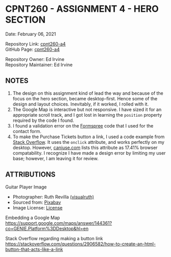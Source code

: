 # CPNT260 - ASSIGNMENT 4 - HERO SECTION  

Date:  February 06, 2021  

Repository Link: [cpnt260-a4](https://github.com/edirvine333/cpnt260-a4)  
GitHub Page:  [cpnt260-a4](https://edirvine333.github.io/cpnt260-a4/)  

Repository Owner: Ed Irvine  
Repository Maintainer: Ed Irvine  

## NOTES  

1.  The design on this assignment kind of lead the way and because of the focus on the hero section, became desktop-first. Hence some of the design and layout choices. Inevitably, if it worked, I rolled with it.     
2.  The Google Map is interactive but not responsive.  I have sized it for an appropriate scroll track, and I got lost in learning the `position` property required by the code I found.  
3.  I found a validation error on the [Formspree](https://formspree.io/) code that I used for the contact form.  
4.  To make the Purchase Tickets button a link, I used a code example from [Stack Overflow](https://stackoverflow.com/). It uses the `onclick` attribute, and works perfectly on my desktop.  However, [caniuse.com](https://caniuse.com/) lists this attribute as 17.41% browser compatability. I recognize I have made a design error by limiting my user base; however, I am leaving it for review.

## ATTRIBUTIONS  

Guitar Player Image  
- Photographer:  Ruth Revilla [(visualruth)](https://pixabay.com/users/visualruth-14763543/)  
- Sourced from: [Pixabay](https://pixabay.com/)  
- Image License: [License](https://pixabay.com/service/license/)    

Embedding a Google Map  
https://support.google.com/maps/answer/144361?co=GENIE.Platform%3DDesktop&hl=en  

Stack Overflow regarding making a button link  
https://stackoverflow.com/questions/2906582/how-to-create-an-html-button-that-acts-like-a-link  